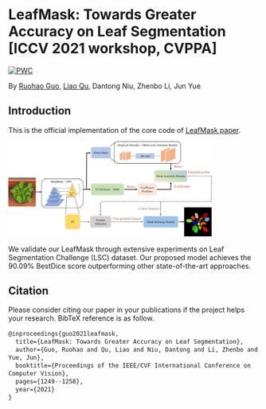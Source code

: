 # LeafMask: Towards Greater Accuracy on Leaf Segmentation [ICCV 2021 workshop, CVPPA]

[![PWC](https://img.shields.io/endpoint.svg?url=https://paperswithcode.com/badge/leafmask-towards-greater-accuracy-on-leaf/instance-segmentation-on-leaf-segmentation)](https://paperswithcode.com/sota/instance-segmentation-on-leaf-segmentation?p=leafmask-towards-greater-accuracy-on-leaf)

By [Ruohao Guo](https://github.com/easton-cau), [Liao Qu](https://github.com/QuLiao1117), Dantong Niu, Zhenbo Li, Jun Yue

## Introduction

This is the official implementation of the core code of [LeafMask paper](https://arxiv.org/abs/2108.03568).

<img src="images/overview.jpg" alt="image" style="zoom:40%;" />

We validate our LeafMask through extensive experiments on Leaf Segmentation Challenge (LSC) dataset. Our proposed model achieves the 90.09% BestDice score outperforming other state-of-the-art approaches.

## Citation
Please consider citing our paper in your publications if the project helps your research. BibTeX reference is as follow.

```
@inproceedings{guo2021leafmask,
  title={LeafMask: Towards Greater Accuracy on Leaf Segmentation},
  author={Guo, Ruohao and Qu, Liao and Niu, Dantong and Li, Zhenbo and Yue, Jun},
  booktitle={Proceedings of the IEEE/CVF International Conference on Computer Vision},
  pages={1249--1258},
  year={2021}
}
```

